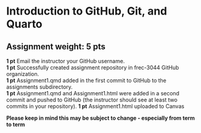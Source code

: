 # Introduction to GitHub, Git, and Quarto

## Assignment weight: 5 pts

**1 pt** Email the instructor your GitHub username.\
**1 pt** Successfully created assignment repository in frec-3044 GitHub organization.\
**1 pt** Assignment1.qmd added in the first commit to GitHub to the assignments subdirectory.    
**1 pt** Assignment1.qmd and Assignment1.html were added in a second commit and pushed to GitHub (the instructor should see at least two commits in your repository).
**1 pt** Assignment1.html uploaded to Canvas

__Please keep in mind this may be subject to change - especially from term to term__
